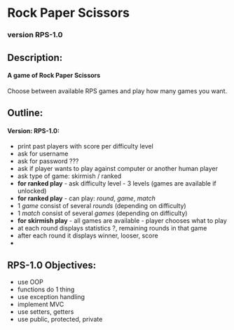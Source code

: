 # Rock Paper Scissors 
### version RPS-1.0

## Description:
#### A game of Rock Paper Scissors
Choose between available RPS games and play how many games you want.  

## Outline:
#### Version: RPS-1.0:
- print past players with score per difficulty level
- ask for username
- ask for password ???
- ask if player wants to play against computer or another human player
- ask type of game: skirmish / ranked
- **for ranked play** - ask difficulty level - 3 levels (games 
are available if unlocked)
- **for ranked play** - can play: _round_, _game_, _match_
- 1 _game_ consist of several _rounds_ (depending on difficulty)
- 1 _match_ consist of several _games_ (depending on difficulty)
- **for skirmish play** - all games are available - player chooses 
what to play
- at each round displays statistics ?, remaining rounds in that game
- after each round it displays winner, looser, score
- 

## RPS-1.0 Objectives:
- use OOP
- functions do 1 thing
- use exception handling
- implement MVC
- use setters, getters
- use public, protected, private